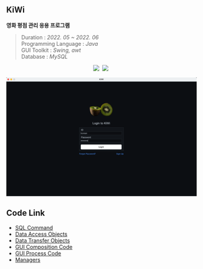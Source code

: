 ## KiWi
__영화 평점 관리 응용 프로그램__   
  
> Duration             : _2022. 05 ~ 2022. 06_  
> Programming Language : _Java_  
> GUI Toolkit          : _Swing, awt_   
> Database             : _MySQL_  
<p align="center">
<img src="https://img.shields.io/badge/Java-000000?style=flat-square&logo=OpenJdk&logoColor=white"/>&nbsp
<img src="https://img.shields.io/badge/MySQL-4479A1?style=flat-square&logo=MySQL&logoColor=white"/>&nbsp
</p>
  
<p align="center">
<img src="/kiwi_home.png" alt="kiwi_home"><br>
</p>

## Code Link  
* [SQL Command](/References/command.sql)  
* [Data Access Objects](/RatedMovieProgram/src/kiwi/dao)  
* [Data Transfer Objects](/RatedMovieProgram/src/kiwi/dto)  
* [GUI Composition Code](/RatedMovieProgram/src/kiwi/gui)  
* [GUI Process Code](/RatedMovieProgram/src/kiwi/gui/process)  
* [Managers](/RatedMovieProgram/src/kiwi/mgr)  

